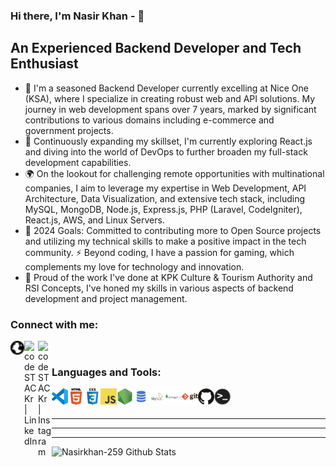### Hi there, I'm Nasir Khan -  👋

## An Experienced Backend Developer and Tech Enthusiast
- 🔭 I'm a seasoned Backend Developer currently excelling at Nice One (KSA), where I specialize in creating robust web and API solutions. My journey in web development spans over 7 years, marked by significant contributions to various domains including e-commerce and government projects.
- 🌱 Continuously expanding my skillset, I'm currently exploring React.js and diving into the world of DevOps to further broaden my full-stack development capabilities.
- 🌍 On the lookout for challenging remote opportunities with multinational companies, I aim to leverage my expertise in Web Development, API Architecture, Data Visualization, and extensive tech stack, including MySQL, MongoDB, Node.js, Express.js, PHP (Laravel, CodeIgniter), React.js, AWS, and Linux Servers.
- 🥅 2024 Goals: Committed to contributing more to Open Source projects and utilizing my technical skills to make a positive impact in the tech community.
⚡ Beyond coding, I have a passion for gaming, which complements my love for technology and innovation.
- 🤝 Proud of the work I've done at KPK Culture & Tourism Authority and RSI Concepts, I've honed my skills in various aspects of backend development and project management.

### Connect with me:

[<img align="left" alt="fiverr.com" width="22px" src="https://raw.githubusercontent.com/iconic/open-iconic/master/svg/globe.svg" />][website]
[<img align="left" alt="codeSTACKr | LinkedIn" width="22px" src="https://cdn.jsdelivr.net/npm/simple-icons@v3/icons/linkedin.svg" />][linkedin]
[<img align="left" alt="codeSTACKr | Instagram" width="22px" src="https://cdn.jsdelivr.net/npm/simple-icons@v3/icons/instagram.svg" />][instagram]

<br />

### Languages and Tools:

[<img align="left" alt="Visual Studio Code" width="26px" src="https://raw.githubusercontent.com/github/explore/80688e429a7d4ef2fca1e82350fe8e3517d3494d/topics/visual-studio-code/visual-studio-code.png" />][website]
[<img align="left" alt="HTML5" width="26px" src="https://raw.githubusercontent.com/github/explore/80688e429a7d4ef2fca1e82350fe8e3517d3494d/topics/html/html.png" />][website]
[<img align="left" alt="CSS3" width="26px" src="https://raw.githubusercontent.com/github/explore/80688e429a7d4ef2fca1e82350fe8e3517d3494d/topics/css/css.png" />][website]
[<img align="left" alt="JavaScript" width="26px" src="https://raw.githubusercontent.com/github/explore/80688e429a7d4ef2fca1e82350fe8e3517d3494d/topics/javascript/javascript.png" />][website]
[<img align="left" alt="Node.js" width="26px" src="https://raw.githubusercontent.com/github/explore/80688e429a7d4ef2fca1e82350fe8e3517d3494d/topics/nodejs/nodejs.png" />][website]
[<img align="left" alt="SQL" width="26px" src="https://raw.githubusercontent.com/github/explore/80688e429a7d4ef2fca1e82350fe8e3517d3494d/topics/sql/sql.png" />][website]
[<img align="left" alt="MySQL" width="26px" src="https://raw.githubusercontent.com/github/explore/80688e429a7d4ef2fca1e82350fe8e3517d3494d/topics/mysql/mysql.png" />][website]
[<img align="left" alt="MongoDB" width="26px" src="https://raw.githubusercontent.com/github/explore/80688e429a7d4ef2fca1e82350fe8e3517d3494d/topics/mongodb/mongodb.png" />][website]
[<img align="left" alt="Git" width="26px" src="https://raw.githubusercontent.com/github/explore/80688e429a7d4ef2fca1e82350fe8e3517d3494d/topics/git/git.png" />][website]
[<img align="left" alt="GitHub" width="26px" src="https://raw.githubusercontent.com/github/explore/78df643247d429f6cc873026c0622819ad797942/topics/github/github.png" />][website]
[<img align="left" alt="HTML5" width="26px" src="https://raw.githubusercontent.com/github/explore/80688e429a7d4ef2fca1e82350fe8e3517d3494d/topics/terminal/terminal.png" />][website]

<br />
<br />

---


---



---

<img align="left" alt="Nasirkhan-259 Github Stats" src="https://github-readme-stats.vercel.app/api?username=Nasirkhan-259&show_icons=true&hide_border=true" />

[website]: https://www.fiverr.com/nasirkhan259
[instagram]: https://www.instagram.com/nasirkhan259
[linkedin]: https://www.linkedin.com/in/nasirkhan259
